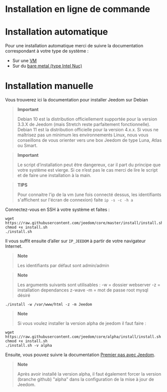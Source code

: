 # Installation en ligne de commande

# Installation automatique

Pour une installation automatique merci de suivre la documentation correspondant à votre type de système : 

- Sur une [VM](vm)
- Sur du [bare metal (type Intel Nuc)](baremetal)

# Installation manuelle

Vous trouverez ici la documentation pour installer Jeedom sur Debian

> **Important**
>
> Debian 10 est la distribution officiellement supportée pour la version 3.3.X de Jeedom (mais Stretch reste parfaitement fonctionnelle).  Debian 11 est la distribution officielle pour la version 4.x.x. Si vous ne maîtrisez pas un minimum les environnements Linux, nous vous conseillons de vous orienter vers une box Jeedom de type Luna, Atlas ou Smart.

> **Important**
>
> Le script d’installation peut être dangereux, car il part du principe que votre système est vierge. Si ce n’est pas le cas merci de lire le script et de faire une installation à la main.

>**TIPS**
>
>Pour connaitre l'ip de la vm (une fois connecté dessus, les identifiants s'affichent sur l'écran de connexion) faite ``ip -s -c -h a``

Connectez-vous en SSH à votre système et faites :

````
wget https://raw.githubusercontent.com/jeedom/core/master/install/install.sh
chmod +x install.sh
./install.sh
````

Il vous suffit ensuite d’aller sur ``IP_JEEDOM`` à partir de votre navigateur Internet.

> **Note**
>
> Les identifiants par défaut sont admin/admin

> **Note**
>
> Les arguments suivants sont utilisables : -w = dossier webserver -z = installation dependances z-wave -m = mot de passe root mysql désiré

````
./install -w /var/www/html -z -m Jeedom
````

> **Note**
>
> Si vous voulez installer la version alpha de jeedom il faut faire :
````
wget https://raw.githubusercontent.com/jeedom/core/alpha/install/install.sh
chmod +x install.sh
./install.sh -v alpha
````

Ensuite, vous pouvez suivre la documentation [Premier pas avec Jeedom](../premiers-pas/index).

> **Note**
>
> Après avoir installé la version alpha, il faut également forcer la version (branche github) "alpha" dans la configuration de la mise à jour de Jeedom.
